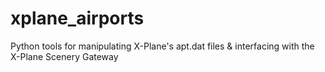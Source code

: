 # xplane_airports
Python tools for manipulating X-Plane's apt.dat files &amp; interfacing with the X-Plane Scenery Gateway

